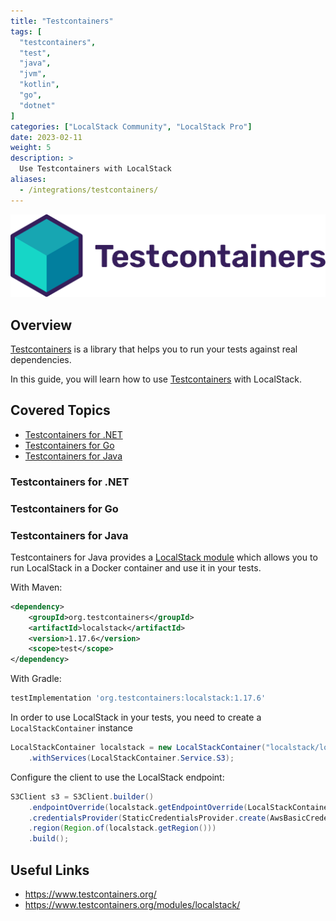 ```yaml
---
title: "Testcontainers"
tags: [
  "testcontainers",
  "test",
  "java",
  "jvm",
  "kotlin",
  "go",
  "dotnet"
]
categories: ["LocalStack Community", "LocalStack Pro"]
date: 2023-02-11
weight: 5
description: >
  Use Testcontainers with LocalStack
aliases:
  - /integrations/testcontainers/
---
```


<img src="testcontainers-logo.svg" width="600px" alt="Testcontainers logo"><br />

## Overview

[Testcontainers](https://www.testcontainers.com/) is a library that helps you to run your
tests against real dependencies.

In this guide, you will learn how to use [Testcontainers](https://www.testcontainers.com/) 
with LocalStack.

## Covered Topics

* [Testcontainers for .NET](#testcontainers-for-net)
* [Testcontainers for Go](#testcontainers-for-go)
* [Testcontainers for Java](#testcontainers-for-java)

### Testcontainers for .NET

### Testcontainers for Go

### Testcontainers for Java

Testcontainers for Java provides a [LocalStack module](https://www.testcontainers.org/modules/localstack/)
which allows you to run LocalStack in a Docker container and use it in your tests.

With Maven:

```xml
<dependency>
    <groupId>org.testcontainers</groupId>
    <artifactId>localstack</artifactId>
    <version>1.17.6</version>
    <scope>test</scope>
</dependency>
```

With Gradle:

```gradle
testImplementation 'org.testcontainers:localstack:1.17.6'
 ```

In order to use LocalStack in your tests, you need to create a `LocalStackContainer` instance

```java
LocalStackContainer localstack = new LocalStackContainer("localstack/localstack:1.4.0")
    .withServices(LocalStackContainer.Service.S3);
```

Configure the client to use the LocalStack endpoint:

```java
S3Client s3 = S3Client.builder()
    .endpointOverride(localstack.getEndpointOverride(LocalStackContainer.Service.S3))
    .credentialsProvider(StaticCredentialsProvider.create(AwsBasicCredentials.create(localstack.getAccessKey(), localstack.getSecretKey())))
    .region(Region.of(localstack.getRegion()))
    .build();
```

## Useful Links

* https://www.testcontainers.org/
* https://www.testcontainers.org/modules/localstack/
